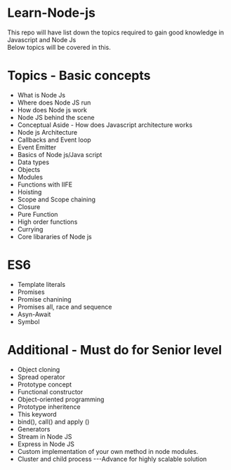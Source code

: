 # Learn-Node-js
This repo will have list down the topics required to gain good knowledge in Javascript and Node Js \
Below topics will be covered in this.

# Topics - Basic concepts
* What is Node Js 
* Where does Node JS run  
* How does Node js work  
* Node JS behind the scene  
* Conceptual Aside - How does Javascript architecture works
* Node js Architecture
* Callbacks and Event loop
* Event Emitter
* Basics of Node js/Java script
* Data types
* Objects
* Modules
* Functions with IIFE
* Hoisting
* Scope and Scope chaining
* Closure
* Pure Function
* High order functions
* Currying
* Core libararies of Node js 

# ES6
* Template literals
* Promises
* Promise chanining
* Promises all, race and sequence
* Asyn-Await
* Symbol

# Additional  - Must do for Senior level
* Object cloning
* Spread operator
* Prototype concept
* Functional constructor
* Object-oriented programming
* Prototype inheritence
* This keyword
* bind(), call() and apply ()
* Generators
* Stream in Node JS
* Express in Node JS
* Custom implementation of your own method in node modules.
* Cluster and child process ---Advance for highly scalable solution
